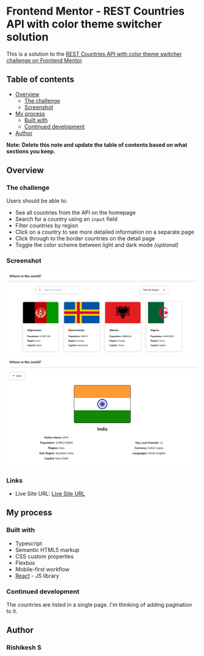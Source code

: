 # Frontend Mentor - REST Countries API with color theme switcher solution

This is a solution to the [REST Countries API with color theme switcher challenge on Frontend Mentor](https://www.frontendmentor.io/challenges/rest-countries-api-with-color-theme-switcher-5cacc469fec04111f7b848ca).

## Table of contents

- [Overview](#overview)
  - [The challenge](#the-challenge)
  - [Screenshot](#screenshot)
- [My process](#my-process)
  - [Built with](#built-with)
  - [Continued development](#continued-development)
- [Author](#author)

**Note: Delete this note and update the table of contents based on what sections you keep.**

## Overview

### The challenge

Users should be able to:

- See all countries from the API on the homepage
- Search for a country using an `input` field
- Filter countries by region
- Click on a country to see more detailed information on a separate page
- Click through to the border countries on the detail page
- Toggle the color scheme between light and dark mode _(optional)_

### Screenshot

![](./screenshot.png)
![](./screenshot1.png)

### Links

- Live Site URL: [Live Site URL](https://worldbook-rishi.netlify.app)

## My process

### Built with

- Typescript
- Semantic HTML5 markup
- CSS custom properties
- Flexbox
- Mobile-first workflow
- [React](https://reactjs.org/) - JS library

### Continued development

The countries are listed in a single page. I'm thinking of adding pagination to it.

## Author

### Rishikesh S

